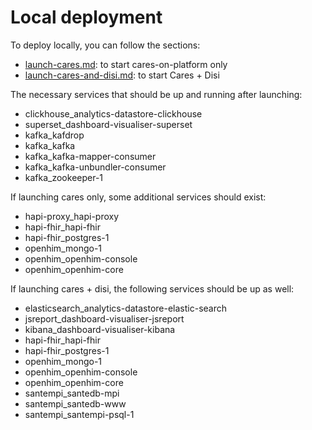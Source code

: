 # Local deployment

To deploy locally, you can follow the sections:&#x20;

* [launch-cares.md](../launching-and-local-testing/launch-cares.md "mention"): to start cares-on-platform only
* [launch-cares-and-disi.md](../launching-and-local-testing/launch-cares-and-disi.md "mention"): to start Cares + Disi

The necessary services that should be up and running after launching:&#x20;

* clickhouse\_analytics-datastore-clickhouse
* superset\_dashboard-visualiser-superset
* kafka\_kafdrop
* kafka\_kafka
* kafka\_kafka-mapper-consumer
* kafka\_kafka-unbundler-consumer
* kafka\_zookeeper-1

If launching cares only, some additional services should exist:&#x20;

* hapi-proxy\_hapi-proxy
* hapi-fhir\_hapi-fhir&#x20;
* hapi-fhir\_postgres-1
* openhim\_mongo-1&#x20;
* openhim\_openhim-console
* openhim\_openhim-core&#x20;

If launching cares + disi, the following services should be up as well:&#x20;

* elasticsearch\_analytics-datastore-elastic-search
* jsreport\_dashboard-visualiser-jsreport
* kibana\_dashboard-visualiser-kibana
* hapi-fhir\_hapi-fhir&#x20;
* hapi-fhir\_postgres-1
* openhim\_mongo-1&#x20;
* openhim\_openhim-console
* openhim\_openhim-core&#x20;
* santempi\_santedb-mpi&#x20;
* santempi\_santedb-www
* santempi\_santempi-psql-1
